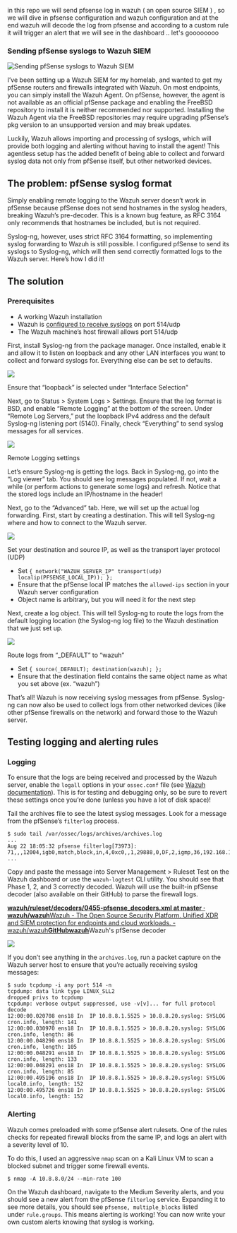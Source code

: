 
in this repo we will send pfsense log in wazuh ( an open source SIEM ) , so we will dive in pfsense configuration and wazuh configuration and at the end wazuh will decode the log from pfsense and according to a custom rule it will trigger an alert that we will see in the dashboard  .. let's goooooooo



### **Sending pfSense syslogs to Wazuh SIEM**

![Sending pfSense syslogs to Wazuh SIEM](https://marceltc.com/content/images/size/w1200/2024/10/log-data-collection1.webp)

I’ve been setting up a Wazuh SIEM for my homelab, and wanted to get my pfSense routers and firewalls integrated with Wazuh. On most endpoints, you can simply install the Wazuh Agent. On pfSense, however, the agent is not available as an official pfSense package and enabling the FreeBSD repository to install it is neither recommended nor supported. Installing the Wazuh Agent via the FreeBSD repositories may require upgrading pfSense’s pkg version to an unsupported version and may break updates.

Luckily, Wazuh allows importing and processing of syslogs, which will provide both logging and alerting without having to install the agent! This agentless setup has the added benefit of being able to collect and forward syslog data not only from pfSense itself, but other networked devices.

## **The problem: pfSense syslog format**

Simply enabling remote logging to the Wazuh server doesn’t work in pfSense because pfSense does not send hostnames in the syslog headers, breaking Wazuh’s pre-decoder. This is a known bug feature, as RFC 3164 only recommends that hostnames be included, but is not required.

Syslog-ng, however, uses strict RFC 3164 formatting, so implementing syslog forwarding to Wazuh is still possible. I configured pfSense to send its syslogs to Syslog-ng, which will then send correctly formatted logs to the Wazuh server. Here’s how I did it!

## **The solution**

### **Prerequisites**

- A working Wazuh installation
- Wazuh is [configured to receive syslogs](https://documentation.wazuh.com/current/user-manual/capabilities/log-data-collection/syslog.html?ref=marceltc.com) on port 514/udp
- The Wazuh machine’s host firewall allows port 514/udp

First, install Syslog-ng from the package manager. Once installed, enable it and allow it to listen on loopback and any other LAN interfaces you want to collect and forward syslogs for. Everything else can be set to defaults.

![](https://marceltc.com/content/images/2024/10/Screenshot_20240823_082516.png)

Ensure that “loopback” is selected under “Interface Selection"

Next, go to Status > System Logs > Settings. Ensure that the log format is BSD, and enable “Remote Logging” at the bottom of the screen. Under “Remote Log Servers,” put the loopback IPv4 address and the default Syslog-ng listening port (5140). Finally, check “Everything” to send syslog messages for all services.

![](https://marceltc.com/content/images/2024/10/Screenshot_20240823_083038.png)

Remote Logging settings

Let’s ensure Syslog-ng is getting the logs. Back in Syslog-ng, go into the “Log viewer” tab. You should see log messages populated. If not, wait a while (or perform actions to generate some logs) and refresh. Notice that the stored logs include an IP/hostname in the header!

Next, go to the “Advanced” tab. Here, we will set up the actual log forwarding. First, start by creating a destination. This will tell Syslog-ng where and how to connect to the Wazuh server.

![](https://marceltc.com/content/images/2024/10/syslog-ng_destinationconfig.png)

Set your destination and source IP, as well as the transport layer protocol (UDP)

- Set `{ network("WAZUH_SERVER_IP" transport(udp) localip(PFSENSE_LOCAL_IP)); };`
- Ensure that the pfSense local IP matches the `allowed-ips` section in your Wazuh server configuration
- Object name is arbitrary, but you will need it for the next step

Next, create a log object. This will tell Syslog-ng to route the logs from the default logging location (the Syslog-ng log file) to the Wazuh destination that we just set up.

![](https://marceltc.com/content/images/2024/10/syslog-ng_logconfig.png)

Route logs from “_DEFAULT” to “wazuh”

- Set `{ source(_DEFAULT); destination(wazuh); };`
- Ensure that the destination field contains the same object name as what you set above (ex. “wazuh”)

That’s all! Wazuh is now receiving syslog messages from pfSense. Syslog-ng can now also be used to collect logs from other networked devices (like other pfSense firewalls on the network) and forward those to the Wazuh server.

## **Testing logging and alerting rules**

### **Logging**

To ensure that the logs are being received and processed by the Wazuh server, enable the `logall` options in your `ossec.conf` file (see [Wazuh documentation](https://documentation.wazuh.com/current/user-manual/manager/event-logging.html?ref=marceltc.com#archiving-event-logs)). This is for testing and debugging only, so be sure to revert these settings once you’re done (unless you have a lot of disk space)!

Tail the archives file to see the latest syslog messages. Look for a message from the pfSense’s `filterlog` process.

```
$ sudo tail /var/ossec/logs/archives/archives.log
...
Aug 22 18:05:32 pfsense filterlog[73973]: 71,,,12004,igb0,match,block,in,4,0xc0,,1,29888,0,DF,2,igmp,36,192.168.1.254,224.0.0.1,datalength=12
...
```

Copy and paste the message into Server Management > Ruleset Test on the Wazuh dashboard or use the `wazuh-logtest` CLI utility. You should see that Phase 1, 2, and 3 correctly decoded. Wazuh will use the built-in pfSense decoder (also available on their GitHub) to parse the firewall logs.

[**wazuh/ruleset/decoders/0455-pfsense_decoders.xml at master · wazuh/wazuh**Wazuh - The Open Source Security Platform. Unified XDR and SIEM protection for endpoints and cloud workloads. - wazuh/wazuh**GitHubwazuh**](https://github.com/wazuh/wazuh/blob/master/ruleset/decoders/0455-pfsense_decoders.xml?ref=marceltc.com)Wazuh's pfSense decoder

![](https://marceltc.com/content/images/icon/pinned-octocat-093da3e6fa40-1.svg)

If you don’t see anything in the `archives.log`, run a packet capture on the Wazuh server host to ensure that you’re actually receiving syslog messages:

```
$ sudo tcpdump -i any port 514 -n
tcpdump: data link type LINUX_SLL2
dropped privs to tcpdump
tcpdump: verbose output suppressed, use -v[v]... for full protocol decode
12:00:00.020708 ens18 In  IP 10.8.8.1.5525 > 10.8.8.20.syslog: SYSLOG cron.info, length: 141
12:00:00.030970 ens18 In  IP 10.8.8.1.5525 > 10.8.8.20.syslog: SYSLOG cron.info, length: 86
12:00:00.048290 ens18 In  IP 10.8.8.1.5525 > 10.8.8.20.syslog: SYSLOG cron.info, length: 105
12:00:00.048291 ens18 In  IP 10.8.8.1.5525 > 10.8.8.20.syslog: SYSLOG cron.info, length: 133
12:00:00.048291 ens18 In  IP 10.8.8.1.5525 > 10.8.8.20.syslog: SYSLOG cron.info, length: 85
12:00:00.495196 ens18 In  IP 10.8.8.1.5525 > 10.8.8.20.syslog: SYSLOG local0.info, length: 152
12:00:00.495726 ens18 In  IP 10.8.8.1.5525 > 10.8.8.20.syslog: SYSLOG local0.info, length: 152
```

### **Alerting**

Wazuh comes preloaded with some pfSense alert rulesets. One of the rules checks for repeated firewall blocks from the same IP, and logs an alert with a severity level of 10.

To do this, I used an aggressive `nmap` scan on a Kali Linux VM to scan a blocked subnet and trigger some firewall events.

```
$ nmap -A 10.8.8.0/24 --min-rate 100
```

On the Wazuh dashboard, navigate to the Medium Severity alerts, and you should see a new alert from the pfSense `filterlog` service. Expanding it to see more details, you should see `pfsense, multiple_blocks` listed under `rule.groups`. This means alerting is working! You can now write your own custom alerts knowing that syslog is working.
